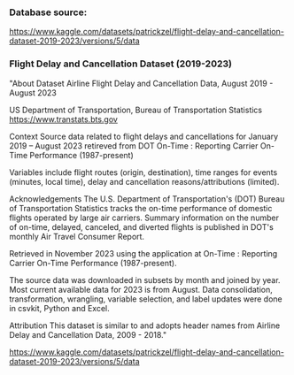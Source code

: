 

### Database source:
https://www.kaggle.com/datasets/patrickzel/flight-delay-and-cancellation-dataset-2019-2023/versions/5/data


### Flight Delay and Cancellation Dataset (2019-2023)
"About Dataset
Airline Flight Delay and Cancellation Data, August 2019 - August 2023

US Department of Transportation, Bureau of Transportation Statistics
https://www.transtats.bts.gov

Context
Source data related to flight delays and cancellations for January 2019 – August 2023 retireved from DOT On-Time : Reporting Carrier On-Time Performance (1987-present)

Variables include flight routes (origin, destination), time ranges for events (minutes, local time), delay and cancellation reasons/attributions (limited).

Acknowledgements
The U.S. Department of Transportation's (DOT) Bureau of Transportation Statistics tracks the on-time performance of domestic flights operated by large air carriers. Summary information on the number of on-time, delayed, canceled, and diverted flights is published in DOT's monthly Air Travel Consumer Report.

Retrieved in November 2023 using the application at On-Time : Reporting Carrier On-Time Performance (1987-present).

The source data was downloaded in subsets by month and joined by year. Most current available data for 2023 is from August. Data consolidation, transformation, wrangling, variable selection, and label updates were done in csvkit, Python and Excel.

Attribution
This dataset is similar to and adopts header names from Airline Delay and Cancellation Data, 2009 - 2018." 

https://www.kaggle.com/datasets/patrickzel/flight-delay-and-cancellation-dataset-2019-2023/versions/5/data
